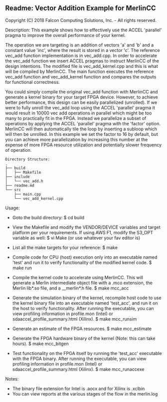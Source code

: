 ## Readme: Vector Addition Example for MerlinCC
Copyright (C) 2018 Falcon Computing Solutions, Inc. - All rights reserved.

Description:
This example shows how to effectively use the ACCEL 'parallel' pragma to 
improve the overall performance of your kernel. 

The operation we are targeting is an addition of vectors 'a' and 'b' and a 
constant value 'inc', where the result is stored in a vector 'c'.
The reference vec_add function implementation is in vec_add.cpp. In order to 
accelerate the vec_add function we insert ACCEL pragmas to instruct MerlinCC 
of the design intentions. The modified file is vec_add_kernel.cpp and this is 
what will be compiled by MerlinCC. The main function executes the reference 
vec_add function and vec_add_kernel function and compares the outputs for 
functional correctness. 

You could simply compile the original vec_add function with MerlinCC and 
generate a kernel binary for your target FPGA device. However, to achieve 
better performance, this design can be easily parallelized (unrolled). If we
were to fully unroll the vec_add loop using the ACCEL 'parallel' pragma it 
would result in 10000 vec add operations in parallel which might be too many 
to practically fit in the FPGA. Instead we parallelize a subset of operations 
by applying the ACCEL 'parallel' pragma with the 'factor' option. MerlinCC
will then automatically tile the loop by inserting a subloop which will then 
be unrolled. In this example we set the factor to 16 by default, but you can 
achieve more parallelization by increasing this number at the expense of more 
FPGA resource utilization and potentially slower frequency of operation.
```
Directory Structure:
.
├── build
│   ├── Makefile
├── include
│   └── vec_add.h
├── readme.md
└── src
    ├── main.cpp
    └── vec_add_kernel.cpp
```
Usage:
- Goto the build directory:
  $ cd build

- View the Makefile and modify the VENDOR/DEVICE variables and target platform per your 
  requirements. If using AWS F1, modify the S3_OPT variable as well:
  $ vi Make (or use whatever your fav editor is)

- List all the make targets for your reference:
  $ make

- Compile code for CPU (host) execution only into an executable named 'test' 
  and run it to verify functionality of the modified kernel code. 
  $ make run

- Compile the kernel code to accelerate using MerlinCC. This will generate a
  Merlin intermediate object file with a .mco extension, the Merlin lib*.so
  file, and a __merlin*.h file.
  $ make mcc_acc

- Generate the simulation binary of the kernel, recompile host code to use the 
  kernel binary file into an executable named 'test_acc', and run it on the 
  host to verify functionality.
  After running the executable, you can view profiling information in 
  profile.mon (Intel) or sdaaccel_profile_summary.html (Xilinx).
  $ make mcc_runsim

- Generate an estimate of the FPGA resources.
  $ make mcc_estimate

- Generate the FPGA hardware binary of the kernel (Note: this can take hours).
  $ make mcc_bitgen

- Test functionality on the FPGA itself by running the 'test_acc' executable
  with the FPGA binary.
  After running the executable, you can view profiling information in 
  profile.mon (Intel) or sdaaccel_profile_summary.html (Xilinx).
  $ make mcc_runaccexe

Notes:
- The binary file extension for Intel is .aocx and for Xilinx is .xclbin 
- You can view reports at the various stages of the flow in the merlin.log

